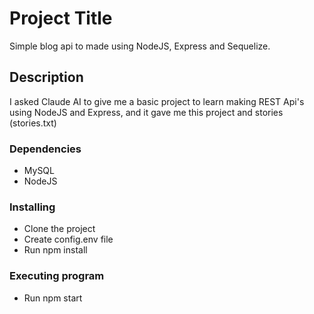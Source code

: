 # Project Title

Simple blog api to made using NodeJS, Express and Sequelize.

## Description

I asked Claude AI to give me a basic project to learn making REST Api's using NodeJS and Express, and it gave me this project and stories (stories.txt)

### Dependencies

- MySQL
- NodeJS

### Installing

- Clone the project
- Create config.env file
- Run npm install

### Executing program

- Run npm start
